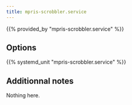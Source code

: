 ```yaml
---
title: mpris-scrobbler.service
---
```


{{% provided_by "mpris-scrobbler.service" %}}

## Options

{{% systemd_unit "mpris-scrobbler.service" %}}

## Additionnal notes

Nothing here.